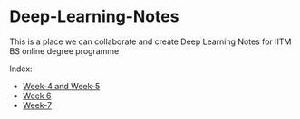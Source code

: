 # Deep-Learning-Notes

This is a place we can collaborate and create Deep Learning Notes for IITM BS online degree programme


Index:
- [Week-4 and Week-5](https://gist.github.com/Chaitanya-Kumaria/259e7f5a243a0beb29db0b54ccfcea44)
- [Week 6](week6.md)
- [Week-7](week7.md)
